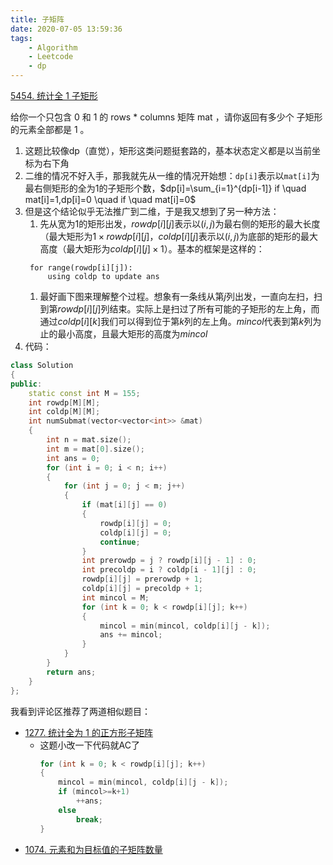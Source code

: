 ```yaml
---
title: 子矩阵
date: 2020-07-05 13:59:36
tags:
    - Algorithm
    - Leetcode
    - dp
---
```


[5454. 统计全 1 子矩形](https://leetcode-cn.com/problems/count-submatrices-with-all-ones/)

给你一个只包含 0 和 1 的 rows * columns 矩阵 mat ，请你返回有多少个 子矩形 的元素全部都是 1 。

<!-- more -->

1. 这题比较像dp（直觉），矩形这类问题挺套路的，基本状态定义都是以当前坐标为右下角
2. 二维的情况不好入手，那我就先从一维的情况开始想：`dp[i]`表示以`mat[i]`为最右侧矩形的全为1的子矩形个数，$dp[i]=\sum_{i=1}^{dp[i-1]} if \quad mat[i]=1,dp[i]=0 \quad if \quad mat[i]=0$
3. 但是这个结论似乎无法推广到二维，于是我又想到了另一种方法：
   1. 先从宽为1的矩形出发，$rowdp[i][j]$表示以$(i,j)$为最右侧的矩形的最大长度（最大矩形为$1 \times rowdp[i][j]$，$coldp[i][j]$表示以$(i,j)$为底部的矩形的最大高度（最大矩形为$coldp[i][j] \times 1$）。基本的框架是这样的：
   ```
    for range(rowdp[i][j]):
        using coldp to update ans
    ```
    1. 最好画下图来理解整个过程。想象有一条线从第$j$列出发，一直向左扫，扫到第$rowdp[i][j]$列结束。实际上是扫过了所有可能的子矩形的左上角，而通过$coldp[i][k]$我们可以得到位于第$k$列的左上角。$mincol$代表到第$k$列为止的最小高度，且最大矩形的高度为$mincol$
4. 代码：
```cpp
class Solution
{
public:
    static const int M = 155;
    int rowdp[M][M];
    int coldp[M][M];
    int numSubmat(vector<vector<int>> &mat)
    {
        int n = mat.size();
        int m = mat[0].size();
        int ans = 0;
        for (int i = 0; i < n; i++)
        {
            for (int j = 0; j < m; j++)
            {
                if (mat[i][j] == 0)
                {
                    rowdp[i][j] = 0;
                    coldp[i][j] = 0;
                    continue;
                }
                int prerowdp = j ? rowdp[i][j - 1] : 0;
                int precoldp = i ? coldp[i - 1][j] : 0;
                rowdp[i][j] = prerowdp + 1;
                coldp[i][j] = precoldp + 1;
                int mincol = M;
                for (int k = 0; k < rowdp[i][j]; k++)
                {
                    mincol = min(mincol, coldp[i][j - k]);
                    ans += mincol;
                }
            }
        }
        return ans;
    }
};
```
 

我看到评论区推荐了两道相似题目：
- [1277. 统计全为 1 的正方形子矩阵](https://leetcode-cn.com/problems/count-square-submatrices-with-all-ones/)
  - 这题小改一下代码就AC了
    ```cpp
    for (int k = 0; k < rowdp[i][j]; k++)
    {
        mincol = min(mincol, coldp[i][j - k]);
        if (mincol>=k+1)
            ++ans;
        else
            break;
    }
    ```
- [1074. 元素和为目标值的子矩阵数量](https://leetcode-cn.com/problems/number-of-submatrices-that-sum-to-target/)
